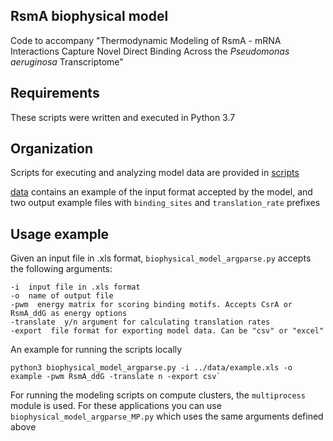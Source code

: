 ## RsmA biophysical model 
Code to accompany "Thermodynamic Modeling of RsmA - mRNA Interactions Capture Novel Direct Binding Across the *Pseudomonas aeruginosa* Transcriptome" 

## Requirements
These scripts were written and executed in Python 3.7 

## Organization 
Scripts for executing and analyzing model data are provided in [scripts](https://github.com/ajlukasiewicz/rsm_biophysical_model/tree/main/scripts) 

[data](https://github.com/ajlukasiewicz/rsm_biophysical_model/tree/main/data) contains an example of the input format accepted by the model, and two output example files with `binding_sites` and `translation_rate` prefixes

## Usage example
Given an input file in .xls format, `biophysical_model_argparse.py` accepts the following arguments:

```
-i  input file in .xls format
-o  name of output file
-pwm  energy matrix for scoring binding motifs. Accepts CsrA or RsmA_ddG as energy options
-translate  y/n argument for calculating translation rates
-export  file format for exporting model data. Can be "csv" or "excel"
```
An example for running the scripts locally

```
python3 biophysical_model_argparse.py -i ../data/example.xls -o example -pwm RsmA_ddG -translate n -export csv`
```

For running the modeling scripts on compute clusters, the `multiprocess` module is used. 
For these applications you can use `biophysical_model_argparse_MP.py` which uses the same arguments defined above
